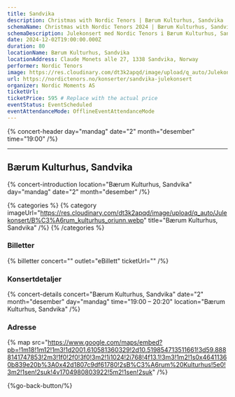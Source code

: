 ```yaml
---
title: Sandvika
description: Christmas with Nordic Tenors | Bærum Kulturhus, Sandvika
schemaName: Christmas with Nordic Tenors 2024 | Bærum Kulturhus, Sandvika
schemaDescription: Julekonsert med Nordic Tenors i Bærum Kulturhus, Sandvika
date: 2024-12-02T19:00:00.000Z
duration: 80
locationName: Bærum Kulturhus, Sandvika
locationAddress: Claude Monets alle 27, 1338 Sandvika, Norway
performer: Nordic Tenors
image: https://res.cloudinary.com/dt3k2apqd/image/upload/q_auto/Julekonsert/B%C3%A6rum_OG_vbemzj.webp
url: https://nordictenors.no/konserter/sandvika-julekonsert
organizer: Nordic Moments AS
ticketUrl:
ticketPrice: 595 # Replace with the actual price
eventStatus: EventScheduled
eventAttendanceMode: OfflineEventAttendanceMode
---
```


{% concert-header day="mandag" date="2" month="desember" time="19:00" /%}

---

## Bærum Kulturhus, Sandvika

{% concert-introduction location="Bærum Kulturhus, Sandvika" day="mandag" date="2" month="desember" /%}

{% categories %}
{% category imageUrl="https://res.cloudinary.com/dt3k2apqd/image/upload/q_auto/Julekonsert/B%C3%A6rum_kulturhus_oriunn.webp" title="Bærum Kulturhus, Sandvika" /%}
{% /categories %}

### Billetter

{% billetter concert="" outlet="eBillett" ticketUrl="" /%}

### Konsertdetaljer

{% concert-details concert="Bærum Kulturhus, Sandvika" date="2" month="desember" day="mandag" time="19:00 – 20:20" location="Bærum Kulturhus, Sandvika" /%}

### Adresse

{% map src="https://www.google.com/maps/embed?pb=!1m18!1m12!1m3!1d2001.610581360329!2d10.519854713511661!3d59.8888141747853!2m3!1f0!2f0!3f0!3m2!1i1024!2i768!4f13.1!3m3!1m2!1s0x46411360b839e20b%3A0x42d1807c9df61780!2sB%C3%A6rum%20Kulturhus!5e0!3m2!1sen!2suk!4v1704980803922!5m2!1sen!2suk" /%}

{%go-back-button/%}
